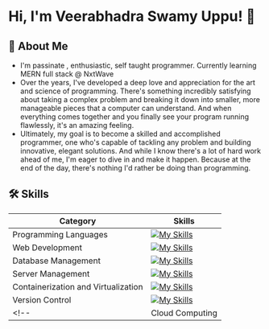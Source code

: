 
# Hi, I'm Veerabhadra Swamy Uppu! 👋

## 🚀 About Me
- I'm passinate , enthusiastic, self taught programmer. Currently learning MERN full stack @ NxtWave
- Over the years, I've developed a deep love and appreciation for the art and science of programming. There's something incredibly satisfying about taking a complex problem and breaking it down into smaller, more manageable pieces that a computer can understand. And when everything comes together and you finally see your program running flawlessly, it's an amazing feeling.
- Ultimately, my goal is to become a skilled and accomplished programmer, one who's capable of tackling any problem and building innovative, elegant solutions. And while I know there's a lot of hard work ahead of me, I'm eager to dive in and make it happen. Because at the end of the day, there's nothing I'd rather be doing than programming.


<!-- <p align="left"> <img src="https://komarev.com/ghpvc/?username=ultra-hash&label=Profile%20views&color=0e75b6&style=flat" alt="ultra-hash" /> </p> -->

## 🛠 Skills

| Category | Skills |
| --- | --- |
| Programming Languages | [![My Skills](https://skillicons.dev/icons?i=php,python,javascript&theme=light)](https://skillicons.dev) |
| Web Development | [![My Skills](https://skillicons.dev/icons?i=html,css,django,nodejs,expressjs,react,bootstrap&theme=light&perline=3)](https://skillicons.dev) |
| Database Management | [![My Skills](https://skillicons.dev/icons?i=mysql,sqlite&theme=light)](https://skillicons.dev) |
| Server Management | [![My Skills](https://skillicons.dev/icons?i=linux,nginx&theme=light)](https://skillicons.dev) |
| Containerization and Virtualization | [![My Skills](https://skillicons.dev/icons?i=docker&theme=light)](https://skillicons.dev) |
| Version Control | [![My Skills](https://skillicons.dev/icons?i=git&theme=light)](https://skillicons.dev) |
<!-- | Cloud Computing | [![My Skills](https://skillicons.dev/icons?i=aws,azure&theme=light)](https://skillicons.dev) | -->

